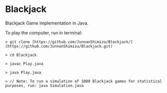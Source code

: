 # Blackjack
Blackjack Game implementation in Java.

To play the computer, run in terminal:

```
> git clone [https://github.com/JunnanShimizu/Blackjack/](https://github.com/JunnanShimizu/Blackjack.git)

> cd Blackjack

> javac Play.java

> java Play.java

> // Note: To run a simulation of 1000 Blackjack games for statistical purposes, run: java Simulation.java

```
